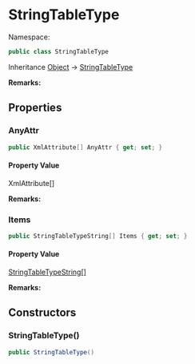 # StringTableType

Namespace:

```csharp
public class StringTableType
```

Inheritance [Object](https://docs.microsoft.com/en-us/dotnet/api/system.object) → [StringTableType](./stringtabletype.md)

**Remarks:**



## Properties

### <a id="properties-anyattr"/>**AnyAttr**

```csharp
public XmlAttribute[] AnyAttr { get; set; }
```

#### Property Value

XmlAttribute[]<br>

**Remarks:**



### <a id="properties-items"/>**Items**

```csharp
public StringTableTypeString[] Items { get; set; }
```

#### Property Value

[StringTableTypeString[]](./stringtabletypestring.md)<br>

**Remarks:**



## Constructors

### <a id="constructors-.ctor"/>**StringTableType()**

```csharp
public StringTableType()
```
